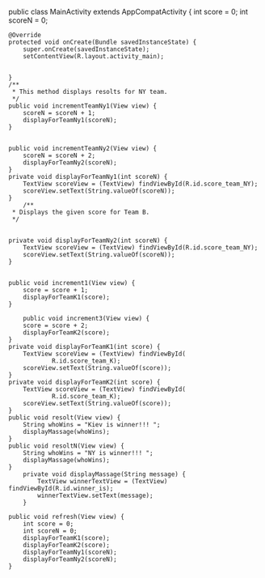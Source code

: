 public class MainActivity extends AppCompatActivity {
    int score = 0;
    int scoreN = 0;

    @Override
    protected void onCreate(Bundle savedInstanceState) {
        super.onCreate(savedInstanceState);
        setContentView(R.layout.activity_main);


    }
    /**
     * This method displays resolts for NY team.
     */
    public void incrementTeamNy1(View view) {
        scoreN = scoreN + 1;
        displayForTeamNy1(scoreN);
    }


    public void incrementTeamNy2(View view) {
        scoreN = scoreN + 2;
        displayForTeamNy2(scoreN);
    }
    private void displayForTeamNy1(int scoreN) {
        TextView scoreView = (TextView) findViewById(R.id.score_team_NY);
        scoreView.setText(String.valueOf(scoreN));
    }
        /**
     * Displays the given score for Team B.
     */


    private void displayForTeamNy2(int scoreN) {
        TextView scoreView = (TextView) findViewById(R.id.score_team_NY);
        scoreView.setText(String.valueOf(scoreN));
    }


    public void increment1(View view) {
        score = score + 1;
        displayForTeamK1(score);
    }

        public void increment3(View view) {
        score = score + 2;
        displayForTeamK2(score);
    }
    private void displayForTeamK1(int score) {
        TextView scoreView = (TextView) findViewById(
                R.id.score_team_K);
        scoreView.setText(String.valueOf(score));
    }
    private void displayForTeamK2(int score) {
        TextView scoreView = (TextView) findViewById(
                R.id.score_team_K);
        scoreView.setText(String.valueOf(score));
    }
    public void resolt(View view) {
        String whoWins = "Kiev is winner!!! ";
        displayMassage(whoWins);
    }
    public void resoltN(View view) {
        String whoWins = "NY is winner!!! ";
        displayMassage(whoWins);
    }
        private void displayMassage(String message) {
            TextView winnerTextView = (TextView) findViewById(R.id.winner_is);
            winnerTextView.setText(message);
        }

    public void refresh(View view) {
        int score = 0;
        int scoreN = 0;
        displayForTeamK1(score);
        displayForTeamK2(score);
        displayForTeamNy1(scoreN);
        displayForTeamNy2(scoreN);
    }
